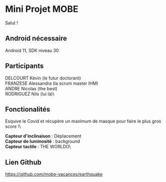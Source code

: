 # Mini Projet MOBE

Salut !

## Android nécessaire

Android 11, SDK niveau 30

## Participants

DELCOURT Kévin (le futur doctorant)\
FRANZESE Alessandra  (la scrum master IHM)\
ANDRE Nicolas (the best)\
RODRIGUEZ Nils (lui là)\


## Fonctionalités

Esquive le Covid et récupère un maximum de masque pour faire le plus gros score !\

**Capteur d'inclinaison** : Déplacement\
**Capteur de luminosité** : background\
**Capteur tactile** : THE WORLDO\


## Lien Github

https://github.com/mobe-vacances/earthquake